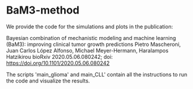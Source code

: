 # BaM3-method
We provide the code for the simulations and plots in the publication: 

Bayesian combination of mechanistic modeling and machine learning (BaM3): improving clinical tumor growth predictions Pietro Mascheroni, Juan Carlos López Alfonso, Michael Meyer-Hermann, Haralampos Hatzikirou bioRxiv 2020.05.06.080242; doi: https://doi.org/10.1101/2020.05.06.080242

The scripts 'main_glioma' and main_CLL' contain all the instructions to run the code and visualize the results.
